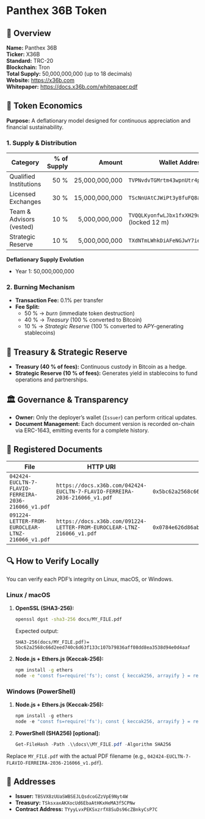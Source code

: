 # Panthex 36B Token

## 📜 Overview

**Name:** Panthex 36B  
**Ticker:** X36B  
**Standard:** TRC-20  
**Blockchain:** Tron  
**Total Supply:** 50,000,000,000 (up to 18 decimals)  
**Website:** https://x36b.com  
**Whitepaper:** https://docs.x36b.com/whitepaper.pdf

## 🎯 Token Economics

**Purpose:** A deflationary model designed for continuous appreciation and financial sustainability.

### 1. Supply & Distribution

| Category                 | % of Supply |         Amount | Wallet Address                                     |
| ------------------------ | ----------: | -------------: | -------------------------------------------------- |
| Qualified Institutions   |        50 % | 25,000,000,000 | `TVPNvdvTGMrtm43wpnUtr4pt35aFLSu8Kc`               |
| Licensed Exchanges       |        30 % | 15,000,000,000 | `TScNnUAtCJWiPt3y8fuFQ8aaip3uXZxukJ`               |
| Team & Advisors (vested) |        10 % |  5,000,000,000 | `TVQQLKyonfwLJbx1fxXH29ujDWgxPMH9Xe` (locked 12 m) |
| Strategic Reserve        |        10 % |  5,000,000,000 | `TXdNTmLWhkDiAFeNGJwY7ieU8fgmJRqqAC`               |

**Deflationary Supply Evolution**

- Year 1: 50,000,000,000

### 2. Burning Mechanism

- **Transaction Fee:** 0.1% per transfer  
- **Fee Split:**
  - 50 % → _burn_ (immediate token destruction)  
  - 40 % → _Treasury_ (100 % converted to Bitcoin)  
  - 10 % → _Strategic Reserve_ (100 % converted to APY-generating stablecoins)

## 🏦 Treasury & Strategic Reserve

- **Treasury (40 % of fees):** Continuous custody in Bitcoin as a hedge.  
- **Strategic Reserve (10 % of fees):** Generates yield in stablecoins to fund operations and partnerships.

## 🏛️ Governance & Transparency

- **Owner:** Only the deployer’s wallet (`Issuer`) can perform critical updates.  
- **Document Management:** Each document version is recorded on-chain via ERC-1643, emitting events for a complete history.

## 📄 Registered Documents

| File                                                   | HTTP URI                                                                                                  | Keccak‑256 Hash                                                       |
|--------------------------------------------------------|-----------------------------------------------------------------------------------------------------------|------------------------------------------------------------------------|
| `042424-EUCLTN-7-FLAVIO-FERREIRA-2036-216066_v1.pdf`   | `https://docs.x36b.com/042424-EUCLTN-7-FLAVIO-FERREIRA-2036-216066_v1.pdf`                                  | `0x5bc62a2568c66d2eed740c6d63f133c107b79836aff08dd8ea3538d94e0d4aaf`   |
| `091224-LETTER-FROM-EUROCLEAR-LTNZ-216066_v1.pdf`      | `https://docs.x36b.com/091224-LETTER-FROM-EUROCLEAR-LTNZ-216066_v1.pdf`                                     | `0x0784e626d86ab30ccad6a4b67f0b76c7516d4658f98dab066d3bcf09669e72a7`   |

## 🔍 How to Verify Locally

You can verify each PDF’s integrity on Linux, macOS, or Windows.

### Linux / macOS

1. **OpenSSL (SHA3-256):**  
   ```bash
   openssl dgst -sha3-256 docs/MY_FILE.pdf
   ```  
   Expected output:
   ```
   SHA3-256(docs/MY_FILE.pdf)= 5bc62a2568c66d2eed740c6d63f133c107b79836aff08dd8ea3538d94e0d4aaf
   ```
2. **Node.js + Ethers.js (Keccak-256):**
   ```bash
   npm install -g ethers
   node -e "const fs=require('fs'); const { keccak256, arrayify } = require('ethers').utils; console.log(keccak256(arrayify(fs.readFileSync('docs/MY_FILE.pdf'))));"
   ```

### Windows (PowerShell)

1. **Node.js + Ethers.js (Keccak-256):**
   ```powershell
   npm install -g ethers
   node -e "const fs=require('fs'); const { keccak256, arrayify } = require('ethers').utils; console.log(keccak256(arrayify(fs.readFileSync('docs\\MY_FILE.pdf'))));"
   ```
2. **PowerShell (SHA256) [optional]:**
   ```powershell
   Get-FileHash -Path .\\docs\\MY_FILE.pdf -Algorithm SHA256
   ```

Replace `MY_FILE.pdf` with the actual PDF filename (e.g., `042424-EUCLTN-7-FLAVIO-FERREIRA-2036-216066_v1.pdf`).

## 🔗 Addresses

- **Issuer:** `TBSVX8zUUaSWBSEJLQsdcoGZzVpE9Nyt4W`  
- **Treasury:** `TSksxaxAKXocUd6EbaAtHKxHeMA3f5CPNw`  
- **Contract Address:** `TYyyLvxPEKSxzrfX8SuDs96cZBnkyCsP7C`